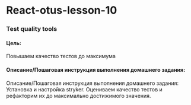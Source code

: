 # React-otus-lesson-10
### Test quality tools  
  
#### Цель:  
Повышаем качество тестов до максимума  

#### Описание/Пошаговая инструкция выполнения домашнего задания:
  
Описание/Пошаговая инструкция выполнения домашнего задания:
Установка и настройка stryker.
Оцениваем качество тестов и рефакторим их до максимально достижимого значения.
